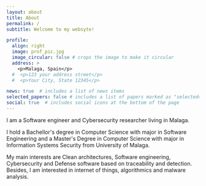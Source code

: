 ```yaml
---
layout: about
title: About
permalink: /
subtitle: Welcome to my websyte!

profile:
  align: right
  image: prof_pic.jpg
  image_circular: false # crops the image to make it circular
  address: >
    <p>Malaga, Spain</p>
  #  <p>123 your address street</p>
  #  <p>Your City, State 12345</p>

news: true  # includes a list of news items
selected_papers: false # includes a list of papers marked as "selected={true}"
social: true  # includes social icons at the bottom of the page
---
```


I am a Software engineer and Cybersecurity researcher living in Malaga.

I hold a Bachellor's degree in Computer Science with major in Software Engineering and a Master's Degree in Computer Science with major in Information Systems Security from University of Malaga. 

My main interests are Clean architectures, Software engineering, Cybersecurity and Defense software based on traceability and detection. Besides, I am interested in internet of things, algorithmics and malware analysis.
